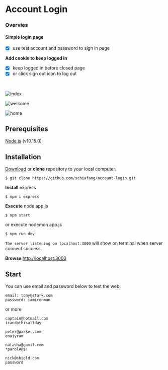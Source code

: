 # Account Login


### Overvies
#### Simple login page
- [x] use test account and password to sign in page

**Add cookie to keep logged in**
- [x] keep logged in before closed page
- [x] or click sign out icon to log out 

<br>

![index](https://i.imgur.com/we4QnDE.png)

![welcome](https://i.imgur.com/bs9AOc4.png)

![home](https://i.imgur.com/MqOe3zO.png)


## Prerequisites
[Node.js](https://nodejs.org/en/) (v10.15.0)


## Installation

[Download](https://github.com/schiafang/account-login/archive/master.zip) or **clone** repository to your local computer.
```
$ git clone https://github.com/schiafang/account-login.git
```
**Install** express
```
$ npm i express
```
**Execute** node app.js
```
$ npm start  
```

or execute nodemon app.js
```
$ npm run dev 
```

`The server listening on localhost:3000` will show on terminal when server connect success.

**Browse** [http://localhost:3000](http://localhost:3000) 

## Start 
You can use email and password below to test the web:


```
email: tony@stark.com
password: iamironman
```
or more
```
captain@hotmail.com
icandothisallday

peter@parker.com
enajyram

natasha@gamil.com
*parol#@$!

nick@shield.com
password
```



